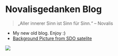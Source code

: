 # Novalisgedanken Blog

> „Aller innerer Sinn ist Sinn für Sinn.“ – Novalis

- My new old blog. Enjoy :)
- [Background Picture from SDO satelite](https://sdo.gsfc.nasa.gov/assets/img/latest/latest_3072_0171.jpg)

<!-- background image -->

<!--
![](https://sdo.gsfc.nasa.gov/assets/img/latest/latest_3072_0304.jpg)
 -->

![](https://sdo.gsfc.nasa.gov/assets/img/latest/latest_3072_0171.jpg)

